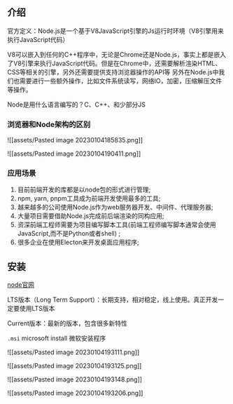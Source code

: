 ## 介绍

官方定义：Node.js是一个基于V8JavaScript引擎的Js运行时环境（V8引擎用来执行JavaScript代码）

V8可以嵌入到任何的C++程序中，无论是Chrome还是Node.js，事实上都是嵌入了V8引擎来执行JavaScript代码。但是在Chrome中，还需要解析渲染HTML、CSS等相关的引擎，另外还需要提供支持浏览器操作的API等
另外在Node.js中我们也需要进行一些额外操作，比如文件系统读写，网络IO，加密，压缩解压文件等操作。

Node是用什么语言编写的？C、C++、和少部分JS

### 浏览器和Node架构的区别

![[assets/Pasted image 20230104185835.png]]

![[assets/Pasted image 20230104190411.png]]


### 应用场景

1. 目前前端开发的库都是以node包的形式进行管理;
2. npm, yarn, pnpm工具成为前端开发使用最多的工具;
3. 越来越多的公司使用Node.js作为web服务器开发、中间件、代理服务器;
4. 大量项目需要借助Node.js完成前后端渲染的同构应用;
5. 资深前端工程师需要为项目编写脚本工具(前端工程师编写脚本通常会使用JavaScript,而不是Python或者shell) ;
6. 很多企业在使用Electon来开发桌面应用程序;

## 安装

[node官网](https://nodejs.org/en/)

LTS版本（Long Term Support）：长期支持，相对稳定，线上使用。真正开发一定要使用LTS版本

Current版本：最新的版本，包含很多新特性

`.msi` microsoft install 微软安装程序

![[assets/Pasted image 20230104193111.png]]

![[assets/Pasted image 20230104193125.png]]

![[assets/Pasted image 20230104193148.png]]

![[assets/Pasted image 20230104193206.png]]





